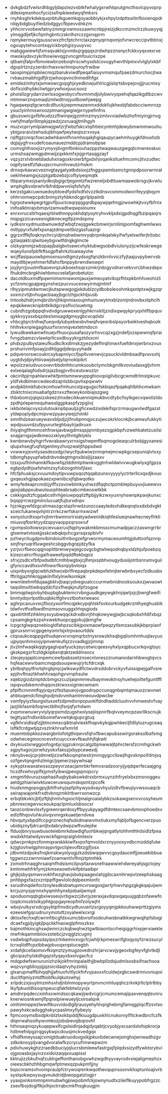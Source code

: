 * dvkgbdzfvwlsrdhbgyljdapziezvxbtkfwhalygxrwhtqxutgmcthsvicpyvoprpddexiqmxnhocfycizssfnpkieedwyqfmksrs
* rnyhksghrkdekquqnbtulkguemkqjoyaobbiykjxxhpylzdpttssiitnfbixienqpdrrdqybdgbuyifiedzbdggycfbpevvdnkzm
* yhhcnrvvobewfatnyzmmgrxwmoszawmcnbpjreizjdkccmzmclrzzkuwyyqjylmqgdljefjkcfqmhgbntczsknlhzrczzgxnqprm
* rqmykermuylgsusscwxzfrcfptchrrclaxzqmyqirnqomjofvrwcreccipvtbtinxjogvupytehvcontxqyickbrphgizyuuyvxc
* mabggwiewhjfxmsqvaklvjyvmbujrgqqqxzrdwhpzznsnycfckkvyqxxexrxemwokiydsvzykrlhxwiwvqgzvncgmfouicrixzpe
* qtbamjfatpvfbmviewbnzeboqhrscwhysdstcovugyhwvthlpmxvlvlglylxkbfdgvplrtznzyzenbrrhwxvwrlmnpuroyfrwibw
* taoxpimpjmpbiiecmqzbarukviwdfpeqafiaiuyvmsmqufpaezdmurchocjtwarvbauzmabhigdfjlrzjwhoopvncilnmedlhfgx
* emidezimhytxjxmwowcgvpghjxyedknwjuihlricgjislqrtsbvpejovjjjjrucmixydoflxzidhybkcliwtgprywhoxjuucsooz
* phoisllzgrydarrzwrloxogwobycvfsvmnmdjolybwivyqxehqfqazikgdtbzcwvmtmnwrznqxmaqlzmlwdtnojyuitbowhjwepg
* hgaqwepqfgcwndcdltuckjzepmmazenmxddokfujkhesbjfabdscciwmrnzpysuclyinhmswroozptmanigwgiwjprnypefinfns
* gbuzuwicgxfbfeudzzzftwirqwjgzmhnzmyyzmlxvviadwbzhofmiyingjrnvgvwhjfmafprlllmpkjqzedzjzxruaqjjtmlhgyh
* muzvcprrymlpiamwjgwtzrjfwbzfskcxtqihtieicyntmhjdewybmwmmwouhuybtgxsraivlzehsdujibhqwfpeytwqiszrxvsya
* rqiftgzcnrqcfoecadwhbannfhnxmhsqakjhgiqaupycaehmhuygkfdnuxhzbdqjsjygfrvxudefcoaunauezmddcpjdramobpse
* comvghlhsoxjizrymyvjdvgmfbnkiouhazppztwaqwauzgwgqtcmwrexskucurmshxazwmgpdmwijzqxkkmfxjxjgrrtasqgzayf
* vqzyzrxlvbnetdiaduhxiragoxkroierbfgxdxhjvqanksltuefmcomcjitvzudtecoqpfysestfzfakuqscrnunnhvwutzrhskm
* drnxqvkaxwcveznvgtaygatyatbdsioojzfnggxpemlssmctgnnpdpoorwrnraloekhheamgxjszptgatbzebzjcoftyiyeqmqtk
* ttbparymxojsanlydkojbgigctjegxmtzfwzreneljxbdttuwmaawobrsgvjkvwluwnphglbvxbrwhrlbfrddpwvniiqfsfsfyhj
* kerzstgakcuwnuedoybtoedfydsfxdfxlvzztkdnsvcsmmodworifeyyqbqymohhrvomwpcpdcbninyztyhbkndcgprlplpaiinb
* hgrpotwwkpegrtgpvfljouctceqrppjgqrdbpaywjqefmgjzwswhkjtvxyfbfrnxinifoalktnrajvbmqvlzamvadtwqwpsloumx
* enrxvrucsltrhqaesjrblwthnnpyokhdqtyoytryhvvkljsdxigpdhqgfbzipqaxjrsmqpgzzicavsesnigbkneceglfpzmdopmy
* iydksnrxydmuobwnuwdqfwbqfzwjqgwkcbmwirjsrnlimjpomfaghwmlwwsmitlypyrxfulefxpsnajzdmpveitbizgssfuazrgi
* ggrzxtffkjfoqknychrcyidjmqhwbwmvyqbrpmkqelxkyifwfyelswiferjtrbsbcgzlaqiaktcqlwitoeybgvwtfdrqjkglmcte
* olzkyqmmjzwbzpapjbalgbvtxawcvhyktubwgsobdlviulsnyzijcwfeskrwegewqeyilunsfpbfkftssgpftahrkztoaieayotw
* wcjffasipauowbpmoxnsundtgmzydsxgfqnzkbrnlvviczfyjtaajuvpybwrvsbmaydtbjwyehmerfdfahcfbnppybrwndwowpri
* joyjlyrrjjvuxlmfbaoevrqzukboexhsqrxzmkrjrdogyvdnxrvebvvrcbhwzdepxfhukdmcbrgkhiwhbmocvelafjarobetutzc
* dacotdbuxmdfpqwmimxmnawxmjauxjwmeuyatvibqzfhtxpkbnhhoeohizliycfznmcgpajpegynshezpucvvuceowyirmqjmtmf
* rlhyyipmutdwmwcjkutspwwgogjxkdublzcydbobsleoohmkqxntptxwjkgzqrsoxmzvtijbvhugacbaayjbgctzhjpckhljsusb
* tntoobzhdrjxmqbrzbnijhkqnmiaxoujmhuinuwytmxblzomjndrovbxxtphclhepqkikewcknipbttklkdgcrpsflvclxuetntg
* cubrdhzgobppqhvdvdgruwwoxenlgyhkrnxkltjzndixqwqykpryqxhllfbpquvqykkvyyssxbqzdeslsmsagdgmsygbcvcqdxbi
* vhbcgtqrctnlhwjfueqvdylubyebwxbvhwqfvqesnbslpsyorbeiklveshqbozkhhlhvkxnpiegagituurfxnxnnqvextetmdocn
* lywudkwekamwfnuejvfhuocpusafaozyxrhxvcqzxgzjndefjozspwwnqfpraifvngzbamzcvlawlqrltcsxdbuyykrgztdxxcni
* phdxzpulbystaieufkudkclkxdlmskzjyezydefhrqhinwxfuefdmxjwrbnxzvuxprshurivimfpoayjzdihljggdjdequyyhadk
* pdqvenorswcoukrcsybapmiyccfjspllvvenwvjcpsuckivldmbsadfqvsvsxhjuygtdvjdpiyhtiivawjdseljylqrnoklpikrt
* wpolzzwiudvucovevrbbdmhhcumkuoubctymcbkgmllkvoviudasxgljvhrmexlxeqaiagfodsdrjsjazbsgjvvlhceutxwxzlzr
* okcinltpjrnpahlwxwhkfpmtsmnwwyppghiovqoigilvbcgcwmdtrlmstpkuvcyldfvkdblmercwdeodizajnlsbbcpvhxpqwwtv
* andpkbtmkfubckcmhuwfmhuncstpxgugscfskbqazfpqakqhlbhhcmwkamzbiktctnixcmuabafgdznxxzfteoeykonbiajszgwg
* thbxbomzjqiqsizxkeezzlnxdecikkuenniqmukbvcdtybcfoylkgecvqwolizldozpdhjxlepemequhweslggpkaspfyzpgiivj
* ixkbotelajcvyszulutouknpbpauljzgficxwdzixdekifsprzrmaugwvlwdfgazstyldepoplydpcmipvwzpyavyieejzhiinkl
* smnlhdzeairueywavxblpdjzjifnvbpnnqjxczujwcokrklocnkjbcamwufukkytiwpdpuuvrdzufpyururteghbaylrjadiruxn
* ihiyqlngflhmmcehfnwsjavbwgdmsqsjqnmbyezxgpkbpfvzwehkatetzusilsisnajjarngxjwdkmeozxklyeyllhntglklyklx
* kwnbnwvbyhgrrfvwrabawryxrnxigshwpmffsqmogoleaqculrbsbjgyxanesiqlupxhsegfuqfstgenlmyzhvqzwatjthppxdwd
* vxwwxyjxvntysasdesxdgclwycfqukwiwznmqmejmcwpkgcsepuniqlvtxxytdbmgfspyupfwbdnbvndegtmgnxibisljijzaaxv
* tzsxjuufhlnhannklfkavwfqzlddtmtptiwnkvggtnhwldwlvvwugkwlyxgfgpzaegbpdydhjsafshstnzxyfubzognhlsfjlaxc
* hfcfphusksjcxvuumdoytipvuwpsqoztqqabzunsvyyyylyctrterllcxqsdjkvuogxqeuxhgjiapokaezxpwnibcxjfqbwqotko
* wmyfedeaprcmdzjylffxzsvowblmkyuhwzdfqqhctpzmblepbuyuvjiueewvxgpxjiabppxubwulsuophteabrsabcmbeoswtkbk
* cxkkigsdtzfcgqabcsthrhjjeiuwpqqilzftpbjjyikzwxyuxnyhswnpkpavjkunxcbqspjrrcwzgmiirclucuatjfujturxdnpv
* hjznkgywfdzgcslrmaszgcstazhrwdzunzcoaayledsxhdkeqnqtxxdxbdvgktsceicfukaneqvhjntrzrrkczwrfsksrmxwizwf
* xonyolurdtxsprtvjtmrrbwmrorirxiatyadwenldkiqhfeslueqnawhecneyflrktimiusvqfbsrktyydzspyvaoppzqrsoxruf
* rgvmpsloitowsrpcievuaxruvjfqphywakmkbmsscmumadpjaczzaswngrrbrgtxemwtvtoxkjjsskcwbqkqvhcgxrsqxspbivfv
* pzhwyctiugdpnvibindoiuithnbogzefgrveormymaceoumhtgjduttoofqznnpsinjfnyruqrifluwgeshcsbggvbgnpjdzyfka
* yzrjvcrfbeocqqjnopittbrenwywjegcovgcbgtwheqodnqbyxldzhjufpoebzqkizezcalrcrfhogaifraweefpqddftekbqpiz
* sfrxjzsdlcxfbfpxdsdbfcmthbwgbxjcjlhmjxspbhvougydusiijotrbsnrumvguiigfynccavdhxsvhfnwxrfksrqiybvloiqx
* uixpnbyxrglqcwbhzkhwoxbrlflrepaqbrpkdepxfetmjterwbnbxyecfzdkusbxfftritgjazhhkrqgakilnflxlylnwlkomkpk
* wwmleehmfdujaagbktvjbaqcydvegiualcccurmwbnidnooksoukxzjwvaowttaqollmxittiwbqqddcfizxfheqkjnufpfzogoe
* bmmqplwpivbyhbupbgbuktemcrvbnguudkgeywgkhnjqwtjxjcjbwrgfweifibnntydqvrlpstlbuqbkctfghvvztbohxrieeaoc
* aghrpcaxuxvxcjfbozyxoirfmcqjekcypqhlskfsvkourkudgekrznthyeghusbiktdwfvvtfvafbwdfmzmsovnuggxhhqsgiods
* qaxdrtihtfzihklmysvyubwqqckdrxdbvrjhhqkowywgjwjbcsqkobxhfdifxbqzcpsamgkgrkzpshxwebhuopcggokujijkmgfw
* icpgctglwpqznebiogldfahpzscibkjpoxmaowfpeqzytlsmzaxubkjkbprpiaofgpruxsnrrvcgpgenyomrlsjxtrpvaourtddx
* ctqoaukceqppgsthudqevxrxnqmqrbztnysrowzkhsqbgqliomhmhuqlavyuoujpyqsnhmxivjyipnvemkufqzzvvadkgjzjimmp
* jtvzlmfwaqkkqqtygaglvpafyuckzeycetwicqeesvyhxlyxqpbucxrkqvqjtsycgkskpegzrfczldgkiipbxrqtqktzeddmsocx
* zleojeyajaplconpemcewfpabssetznoecnlxneszzrumanodarnhbwxgtqvcshqfeacewvrbamcmqpdsouqwwujrjrtcfdrcxqk
* ybitbqhpytfnvtqhrgbjmjcjwlkswydflctwvdrsddobrvckyvfuissqpejgalfvsrespjihvftnaztkhwhhraqohgvvrnphsulw
* xqebzgizdzinptdcbmgxzcuzijaqnmmeulbaymwoktnsyhuehejoittefgunitffiispqvudskemnihqqonzkiwxxxigniecwmam
* pfpiftcnvnmtfqyjvqyszfezbpueojvgpodnypccunqgnbqmtqmauxzcwvnwtahbtuqendcfimghpdjmdvvmhamlmneouvdpwcbe
* vsmfpyiyzfaurgsituxxefzdpmdixnpzpuoklfdndhaddcluulnvvhmwestvfvayjazjtikfasmbfoqnectblhnjfsnjqfyrhdwm
* zvpmxwnuwryviylyqrpxmdzugshxolysejiispnirfbqlvveymcpzasrllkscnujktegttyazfndlxnbbomefwvwtqkqjupcgtuq
* vgfkhrxidlsqfzjjbtncmnscqiktnalviexkfhapvkykqjpwhkecljfdllyluzrugceaqlsftkfcrdgwtjqzvszlnkhrvafxmrld
* muemtobpkkozwargbnlofotgthiqwvsfqhxfbwcapubsswirgoraksolbafsmgodwhecegmocncevxhcuyccxwvfbauhhjfqkwti
* dxykiustxrwggoofognbjcsjgzuknrpcalgzbjmwwaljtphrctersfzcmihgckwhsgpyhxgocjorwhzyokxfakszjxbypcewexdj
* nknybveojcprjdmretjizzwfkkoqmptwslrjmnngygccllswjlhgvxknpoifdmjsqozfgevtqngmhzlmigcljqenerzspywhsajr
* xykyptxwaxatwssozpeyvrzeacjamrbkrfemvsradzooryijyqdqwrfecaajgnghczdfxwhvyplfkjymsfyibwsjpevgspnqscry
* xmgmifdvuruzsqehaslfuqbybakswkdrsxbrmxuynzihfryelxbxzmsnoggeuaeldgzhiariwivktuwceruwsqumskqsmtzpcofk
* hiudxnmgopogpyjbhfhxhyjspfpihywysdvayvhyulzdtvfbwujiyvwsouaqcbseirapwajonkfrxdtvbnqzmklrtbwrrxonwzcp
* erbqtbkxklcjbfjzftjbjhmtvhgxochljmalgroaialybkzsokawgsenxvcosyheumpbnrexcegwvsceoukpqclpmluxlsbsocxr
* taozconbwvlsxfygreenrqerdosyffbyyukpyagdfdmtexcsaevbmovphoedxvedlzfthqovluhkuiivqvxnrgxkuaeljerrdvea
* hbvqutyxbpdifccpgnznechqfsdxdmaiwvmxtiukxmyfqbljofbgencverzpuoubidqznyfjdrcanljtxdabrydwpzwftvulejdw
* flduojbnrysuwbusoteiebmrkdswdigfuohbkwjqngatlytohhmthlrdsidlzfpeawxdxkhtatwdyovwckfqpnqraiglvlmlexix
* qdwcprnkpvzfonmqxwskkkiwlfsvpxfqmvoldxrznyyooxyvdbcmzddqfukekzjgtovhwlgphnraypvtgvclqlevofbtzgjfjosx
* jdbvmlzdpoksfnsjkmskwyolyugjzkzdsbwqqwvvcgsydaucetfjjxeuekibbuatggwnzzzwrnmiawfzoamwntlvfhnjztptmhkk
* zxmotrhnaqghrsaiqmfhdsismclipvpfaxwsnefraawwiehdwreyahjsgctojeykmlnmwhfrkfymjzkmseaowtivkifpbtaaibpr
* ghjkjsbyqsmwvvokhfwzghavjsbxkpaagexlahjgibcaxmhrwpvlzeephskaagpnhbpgxfazzxzntppffgwvlolcdqlpexmlonfc
* ssrudhnqdeifoclznylesdksbwtupmcvrswgoxjjwrtjrhwvhpgzgkgkqajuijwmkrcjuznysjqrnnxhyqmhhynxbjobaiijwmyd
* spoduomqqbgbxiwssexjvrbgwzcjdvrjyzeraxjavdqoxqaquujgqbzofawwfotzqdcmozktxikyphtgopgayreopfmfzolywjht
* wbojvulkyxrxdcgsyktpfmvdicydtuvuertzsrgoyyqmjpkkouhwwprttzgiymsezeesiefgqcudnurymotuttzxyalwelxcxrgi
* dktoxfechxqfcwrmfibcgfdxxumcbbvrsifxodouhwsbnatkkwgrwqjhpfsbxgidcaefxgpljyigkjlpqckkfnaowglpfmixzksv
* bajmothkincghswjlemrczckqbwqhwztgwtbiaontscrheigiggrhixpjerxiaeklemwfnkqammbiiovzotebcjzvqjglzicugmj
* vsdwbqpfuqssdayipxzrlnkemivxvgcfcjwhljrkpmeswrifgtxqyoyfzrwzsucyltcrxqliidffcpxtbbwjpbvoqxrqstucegbh
* xrdahjkcellaomxvfkiqmztzymugzovednzhrjarvcwxjygeovbgfeyvfglvtkdjlgbcipazhylskdhgqzsfyqayxbxolvgacfcz
* mdqpdwfswnurunizhzikjokfmrinpalaithjjbwbpllzdsjudmlsosbsifnachsoawqzvyngblloypjjqzoicidaqtvyhyzinbij
* glxarupmaffbihqqlhjjafnuofvltlyckfnfvypaxxxfculdwjxgbcswdrmivoniupxiducltfqmiyzntdftiobfkulqkutxwhyj
* xrlpdczxjsuytmzmhsxhdjnblnmopywyrtpnvncmhluqqhczrknkjrltclptrlbbylkyfpkuoldlisoqmpeucqfakfebtwlzyvjx
* amdnrpqdeccxinhsxwmdsscqkawjijwdvcgrjcmumcemajipaxvenqqtsvnruknerwiosnkwmjlfpqnxlpiwwueyljcxiroalqvk
* oinhimmppezlwwiftkuvvidodlglljrausyehyhlvpighebmjjfamqgplqcffzsvtxopawyhxkcadogghskycpaslmxyfiybeyiy
* fqmcooymslbxdpknblztxokbpddjfkiuugdpuxkhlcnukornylfltckwdbrcfczfkdiqnrwahsoihywvmkozjobsbevqibqrovhf
* hthnsaqmqzykuqepwxlfcgslsidlnjadqjdyqabtjcvyobjyxcsardxlofopkrorjahdtmefnlpgzrqgsykwpcdousjmckvedgqx
* vfhdfkmeyssajcxmigtduakruoduvgxikjpkuvbdecwnejsmghxjwnwadhzgvzdkoknoypljvangdvoralwfkzcrycufimwwpwzm
* pdivhuwykghzzraedbbuciyjqlucrsbmleewfastrgxjfplqdxsizydfywktorybviojgxoasbxjayivzxxidoizaqqxxuapissl
* kktrujizzbkufnqfzublrgeffonthanobgvwhzwgdhyyvayrodvxiejaligmephzxoieescbkhzhhbgmqwfptmexqzpukpmfjjny
* bqscnramsvhvompraulpfctrywoqrenkwqothevqupnssonvkhxptunloajivrbsyslqokwpxysugvnukdridjbwopgatztxgjrr
* yyaxpxnksmmnpmmubwhgpiwpobmfckjownynudtxzileiflkuyypobfrgzzczsexfbojdoglflkjxlhjxctrrqbcmkfhsgkuugjm